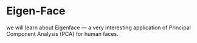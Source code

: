 # Eigen-Face
we will learn about Eigenface — a very interesting application of Principal Component Analysis (PCA) for human faces.
